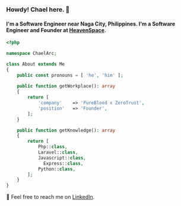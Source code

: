 ### Howdy! Chael here. 👋
#### I'm a Software Engineer near Naga City, Philippines. I'm a Software Engineer and Founder at [HeavenSpace](https://heavenspace.online).
```php
<?php

namespace ChaelArc;

class About extends Me
{
    public const pronouns = [ 'he', 'him' ];
    
    public function getWorkplace(): array
    {
        return [
            'company'    => 'PureBlood x ZeroTrust',
            'position'   => 'Founder',
        ];
    }

    public function getKnowledge(): array
    {
        return [
            Php::class,
            Laravel::class,
            Javascript::class,
	          Express::class,
            Python::class,
        ];
    }
}
```
📨 Feel free to reach me on [LinkedIn](https://www.linkedin.com/in/chaelaracosta/).
